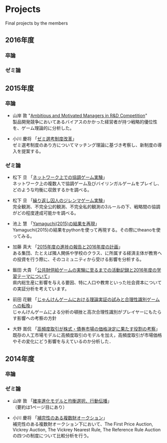 # Projects
Final projects by the members

## 2016年度

### 卒論

### ゼミ論

## 2015年度

### 卒論

* 山岸 敦
  "[Ambitious and Motivated Managers in R&D Competition](https://github.com/haru110jp/Senior-Thesis-Final-ver-/blob/master/gradthesis_final.pdf)"  
  製品開発競争においてあるバイアスのかかった経営者が持つ戦略的優位性を、ゲーム理論的に分析した。

* 小川 慶将
  「[ゼミ選考制度改革](http://nbviewer.jupyter.org/github/ogaway/Matching-Market/blob/master/grad.pdf)」  
  ゼミ選考制度のあり方についてマッチング理論に基づき考察し、新制度の導入を提案する。

### ゼミ論

* 松下 旦
  「[ネットワーク上での協調ゲーム実験](https://github.com/myuuuuun/NetworkGame/blob/master/%E3%82%BC%E3%83%9F%E8%AB%96%EF%BC%88%E4%BB%AE%EF%BC%89.pdf)」  
  ネットワーク上の複数人で協調ゲーム及びバイリンガルゲームをプレイし、どのような均衡に収斂するかを調べる。

* 松下 旦
  「[繰り返し囚人のジレンマゲーム実験](https://github.com/myuuuuun/RepeatedMatrixGame/tree/master/PrisonersDilemma/experiment3)」  
  完全観測、不完全公的観測、不完全私的観測の3ルールの下、戦略間の協調がどの程度達成可能かを調べる。

* 池上 慧
  「[Yamaguchi(2015)の結果を再現](https://github.com/keiikegami/theano)」  
  Yamaguchi(2015)の結果をpythonを使って再現する。その際にtheanoを使ってみる。

* 加藤 真大
  「[2015年度の進捗の報告と2016年度の計画](https://github.com/NlGG/study/blob/master/%E3%82%BB%E3%82%99%E3%83%9F%E8%AB%96.pdf)」  
  ある集団、たとえば隣人関係や学校のクラス、に所属する経済主体が教育への投資を行う際に、そのコミュニティから受ける影響を分析する。

* 飯田 大貴
  「[公共財供給ゲームの実験に至るまでの活動記録と2016年度の学習テーマについて](https://github.com/bocchan/costly/blob/master/%E5%B0%BE%E5%B1%B1%E3%82%BC%E3%83%9F%E8%AB%96%E9%A3%AF%E7%94%B0.pdf)」  
  県内総生産に影響を与える要因、特に人口や教育といった社会資本についての実証分析を考えています。

* 前田 花観
  「[じゃんけんゲームにおける理論実証の試みと合理性識別ゲームへの転換](https://github.com/mhanami/zemithesis/blob/master/じゃんけんゲームにおける理論実証の試みと合理性識別ゲームへの転換.pdf)」  
  じゃんけんゲームによる分析の頓挫と高次合理性識別がプレイヤーにもたらす影響への考察の方針

* 大野 嵩侃
  「[高頻度取引が株式・債券市場の価格決定に果たす役割の考察](https://github.com/beeleb/Market-Model/blob/master/%28not%29grad_thesis.pdf)」  
  既存の人工市場モデルに高頻度取引のモデルを加え，高頻度取引が市場価格やその変化にどう影響を与えているのか分析した．

## 2014年度

### 卒論

### ゼミ論

* 山岸 敦
  「[確率進化モデルと均衡選択、行動伝播](https://github.com/haru110jp/StochEvolution/blob/master/zemithesis.pdf)」  
  （要約は1ページ目にあり）

* 小川 慶将
  「[補完性のある複数財オークション](http://nbviewer.jupyter.org/github/ogaway/Report/blob/master/ZemiThesis/zemithesis20150219.pdf)」  
  補完性のある複数財オークション下において、The First Price Auction, Vickrey Auction, The Vickrey Nearest Rule, The Reference Rule Auctionの四つの制度について比較分析を行う。
